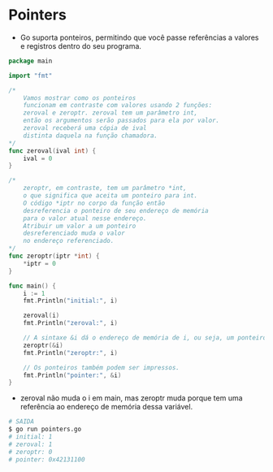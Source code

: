 # Pointers

- Go suporta ponteiros, permitindo que você passe referências a valores e registros dentro do seu programa.

```go
package main

import "fmt"

/*
    Vamos mostrar como os ponteiros
    funcionam em contraste com valores usando 2 funções:
    zeroval e zeroptr. zeroval tem um parâmetro int,
    então os argumentos serão passados para ela por valor.
    zeroval receberá uma cópia de ival
    distinta daquela na função chamadora.
*/
func zeroval(ival int) {
    ival = 0
}

/*
    zeroptr, em contraste, tem um parâmetro *int,
    o que significa que aceita um ponteiro para int.
    O código *iptr no corpo da função então
    desreferencia o ponteiro de seu endereço de memória
    para o valor atual nesse endereço.
    Atribuir um valor a um ponteiro
    desreferenciado muda o valor
    no endereço referenciado.
*/
func zeroptr(iptr *int) {
    *iptr = 0
}

func main() {
    i := 1
    fmt.Println("initial:", i)

    zeroval(i)
    fmt.Println("zeroval:", i)

    // A sintaxe &i dá o endereço de memória de i, ou seja, um ponteiro para i.
    zeroptr(&i)
    fmt.Println("zeroptr:", i)

    // Os ponteiros também podem ser impressos.
    fmt.Println("pointer:", &i)
}
```

- zeroval não muda o i em main, mas zeroptr muda porque tem uma referência ao endereço de memória dessa variável.

```bash
# SAIDA
$ go run pointers.go
# initial: 1
# zeroval: 1
# zeroptr: 0
# pointer: 0x42131100
```
